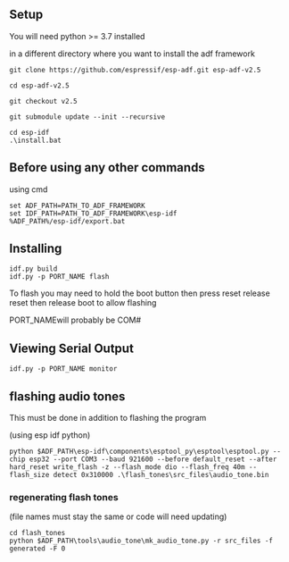 ## Setup

You will need python >= 3.7 installed

in a different directory where you want to install the adf framework
```
git clone https://github.com/espressif/esp-adf.git esp-adf-v2.5

cd esp-adf-v2.5

git checkout v2.5

git submodule update --init --recursive

cd esp-idf
.\install.bat
```

## Before using any other commands

using cmd
```
set ADF_PATH=PATH_TO_ADF_FRAMEWORK
set IDF_PATH=PATH_TO_ADF_FRAMEWORK\esp-idf
%ADF_PATH%/esp-idf/export.bat
```

## Installing

```
idf.py build
idf.py -p PORT_NAME flash
```
To flash you may need to hold the boot button then press reset release reset then release boot to allow flashing

PORT_NAMEwill probably be COM#

## Viewing Serial Output

```
idf.py -p PORT_NAME monitor
```

## flashing audio tones
This must be done in addition to flashing the program

(using esp idf python)

```
python $ADF_PATH\esp-idf\components\esptool_py\esptool\esptool.py --chip esp32 --port COM3 --baud 921600 --before default_reset --after hard_reset write_flash -z --flash_mode dio --flash_freq 40m --flash_size detect 0x310000 .\flash_tones\src_files\audio_tone.bin
```

### regenerating flash tones

(file names must stay the same or code will need updating)

```
cd flash_tones
python $ADF_PATH\tools\audio_tone\mk_audio_tone.py -r src_files -f generated -F 0
```